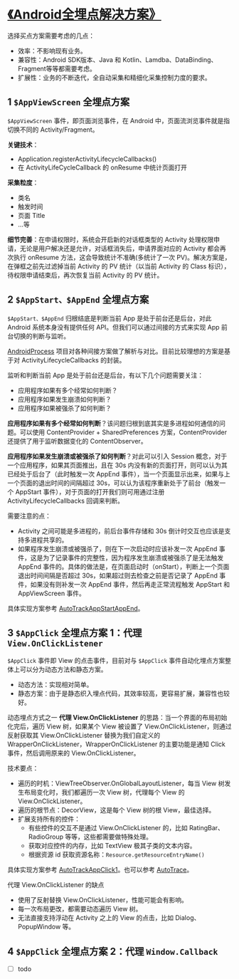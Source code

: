 # [《Android全埋点解决方案》](https://book.douban.com/subject/33400077/)

选择买点方案需要考虑的几点：

- 效率：不影响现有业务。
- 兼容性：Android SDK版本、Java 和 Kotlin、Lamdba、DataBinding、Fragment等等都需要考虑。
- 扩展性：业务的不断迭代，全自动采集和精细化采集控制力度的要求。

## 1 `$AppViewScreen` 全埋点方案

`$AppViewScreen` 事件，即页面浏览事件，在 Android 中，页面流浏览事件就是指切换不同的 Activity/Fragment。

**关键技术**：

- Application.registerActivityLifecycleCallbacks()
- 在 ActivityLifeCycleCallback 的 onResume 中统计页面打开

**采集粒度**：

- 类名
- 触发时间
- 页面 Title
- ...等

**细节完善**：在申请权限时，系统会开启新的对话框类型的 Activity 处理权限申请，无论是用户解决还是允许，对话框消失后，申请界面对应的 Activity 都会再次执行 onResume 方法，这会导致统计不准确(多统计了一次 PV)。解决方案是，在弹框之前先过滤掉当前 Activity 的 PV 统计（以当前 Activity 的 Class 标识），待权限申请结束后，再次恢复当前 Activity 的 PV 统计。

## 2 `$AppStart、$AppEnd` 全埋点方案

`$AppStart、$AppEnd` 归根结底是判断当前 App 是处于前台还是后台，对此 Android 系统本身没有提供任何 API。但我们可以通过间接的方式来实现 App 前台切换的判断与监听。

[AndroidProcess](https://github.com/wenmingvs/AndroidProcess) 项目对各种间接方案做了解析与对比。目前比较理想的方案是基于对 ActivityLifecycleCallbacks 的封装。

监听和判断当前 App 是处于前台还是后台，有以下几个问题需要关注：

- 应用程序如果有多个经常如何判断？
- 应用程序如果发生崩溃如何判断？
- 应用程序如果被强杀了如何判断？

**应用程序如果有多个经常如何判断**？该问题归根到底其实是多进程如何通信的问题。可以使用 ContentProvider + SharedPreferences 方案，ContentProvider 还提供了用于监听数据变化的 ContentObserver。

**应用程序如果发生崩溃或被强杀了如何判断**？对此可以引入 Session 概念，对于一个应用程序，如果其页面推出，且在 30s 内没有新的页面打开，则可以认为其已经处于后台了（此时触发一次 AppEnd 事件），当一个页面显示出来，如果与上一个页面的退出时间的间隔超过 30s，可以认为该程序重新处于了前台（触发一个 AppStart 事件），对于页面的打开我们则可用通过注册 ActivityLifecycleCallbacks 回调来判断。

需要注意的点：

- Activity 之间可能是多进程的，前后台事件存储和 30s 倒计时交互也应该是支持多进程共享的。
- 如果程序发生崩溃或被强杀了，则在下一次启动时应该补发一次 AppEnd 事件，这是为了记录事件的完整性，因为程序发生崩溃或被强杀了是无法触发 AppEnd 事件的。具体的做法是，在页面启动时（onStart），判断上一个页面退出时间间隔是否超过 30s，如果超过则去检查之前是否记录了 AppEnd 事件，如果没有则补发一次 AppEnd 事件，然后再走正常流程触发 AppStart 和 AppViewScreen 事件。

具体实现方案参考 [AutoTrackAppStartAppEnd](https://github.com/wangzhzh/AutoTrackAppStartAppEnd)。

## 3 `$AppClick` 全埋点方案 1：代理 `View.OnClickListener`

`$AppClick` 事件即 View 的点击事件，目前对与 `$AppClick` 事件自动化埋点方案整体上可以分为动态方法和静态方案。

- 动态方法：实现相对简单。
- 静态方案：由于是静态织入埋点代码，其效率较高，更容易扩展，兼容性也较好。

动态埋点方式之一 **代理 View.OnClickListener** 的思路：当一个界面的布局初始化完后，遍历 View 树，如果某个 View 被设置了 View.OnClickListener，则通过反射获取其 View.OnClickListener 替换为我们自定义的 WrapperOnClickListener，WrapperOnClickListener 的主要功能是通知 Click 事件，然后调用原来的 View.OnClickListener。

技术要点：

- 遍历的时机：ViewTreeObserver.OnGlobalLayoutListener，每当 View 树发生布局变化时，我们都遍历一次 View 树，代理每个 View 的 View.OnClickListener。
- 遍历的根节点：DecorView，这是每个 View 树的根 View，最佳选择。
- 扩展支持所有的控件：
  - 有些控件的交互不是通过 View.OnClickListener 的，比如 RatingBar、RadioGroup 等等，这些都需要做特殊处理。
  - 获取对应控件的内存，比如 TextView 极其子类的文本内容。
  - 根据资源 id 获取资源名称：`Resource.getResourceEntryName()`

具体实现方案参考 [AutoTrackAppClick1](https://github.com/wangzhzh/AutoTrackAppClick1)。也可以参考 [AutoTrace](https://github.com/fengcunhan/AutoTrace/)。

代理 View.OnClickListener 的缺点

- 使用了反射替换 View.OnClickListener，性能可能会有影响。
- 每一次布局更改，都需要动态遍历 View 树。
- 无法直接支持浮动在 Activity 之上的 View 的点击，比如 Dialog、PopupWindow 等。

## 4 `$AppClick` 全埋点方案 2：代理 `Window.Callback`

- [ ] todo
